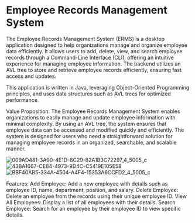 # Employee Records Management System

The Employee Records Management System (ERMS) is a desktop application designed to help organizations manage and organize employee data efficiently. It allows users to add, delete, view, and search employee records through a Command-Line Interface (CLI), offering an intuitive experience for managing employee information. The backend utilizes an AVL tree to store and retrieve employee records efficiently, ensuring fast access and updates.

This application is written in Java, leveraging Object-Oriented Programming principles, and uses data structures such as AVL trees for optimized performance.

Value Proposition:
The Employee Records Management System enables organizations to easily manage and update employee information with minimal complexity. By using an AVL tree, the system ensures that employee data can be accessed and modified quickly and efficiently. The system is designed for users who need a straightforward solution for managing employee records in an organized, searchable, and scalable manner.

![009AD481-3A90-4E1D-8C29-82A1B3C72297_4_5005_c](https://github.com/user-attachments/assets/59b8cd42-e283-4d84-933e-5ee20ff8a95a)
![43BA1667-CE84-4973-9D4C-C5419E105E58](https://github.com/user-attachments/assets/dbafc8b6-5718-40c4-b480-6f238a3b26b0)
![BBF40AB5-334A-4504-A4F4-15353A6CCFD2_4_5005_c](https://github.com/user-attachments/assets/202e8407-5129-44c7-9a77-dce14727ca08)

Features:
Add Employee: Add a new employee with details such as employee ID, name, department, position, and salary.
Delete Employee: Delete an employee from the records using their unique employee ID.
View All Employees: Display a list of all employees with their details.
Search Employee: Search for an employee by their employee ID to view specific details.



